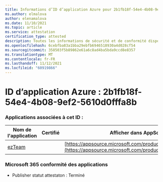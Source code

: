 ```yaml
---
title: Informations d’ID d’application Azure pour 2b1fb18f-54e4-4b08-9ef2-5610d0fffa8b
ms.author: elmalova
author: elenamalova
ms.date: 11/10/2021
ms.topic: article
ms.service: attestation
certification_type: attested
description: Toutes les informations de sécurité et de conformité disponibles pour 2b1fb18f-54e4-4b08-9ef2-5610d0fffa8b.
ms.openlocfilehash: 6cebfba83a1bba29ebfb6946518930a4d028cf54
ms.sourcegitcommit: 358503f5b89862e61a6c8ad4ba5bda9ccd8e8357
ms.translationtype: MT
ms.contentlocale: fr-FR
ms.lasthandoff: 11/12/2021
ms.locfileid: "60919866"
---
```

# <a name="azure-app-id-2b1fb18f-54e4-4b08-9ef2-5610d0fffa8b"></a>ID d’application Azure : 2b1fb18f-54e4-4b08-9ef2-5610d0fffa8b


### <a name="apps-associated-with-this-id"></a>Applications associées à cet ID :
| **Nom de l'application** | **Certifié** | **Afficher dans AppSource** |
|--------------|---------------|-----------------------|
| [ezTeam](https://docs.microsoft.com/microsoft-365-app-certification/forward/WA200002546) |  | [https://appsource.microsoft.com/product/office/WA200002546](https://appsource.microsoft.com/product/office/WA200002546) |

### <a name="microsoft-365-app-compliance-status"></a>Microsoft 365 conformité des applications
- Publisher statut attestaton : Terminé
